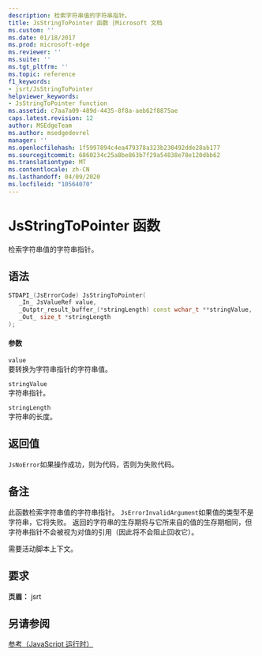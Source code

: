 ```yaml
---
description: 检索字符串值的字符串指针。
title: JsStringToPointer 函数 |Microsoft 文档
ms.custom: ''
ms.date: 01/18/2017
ms.prod: microsoft-edge
ms.reviewer: ''
ms.suite: ''
ms.tgt_pltfrm: ''
ms.topic: reference
f1_keywords:
- jsrt/JsStringToPointer
helpviewer_keywords:
- JsStringToPointer function
ms.assetid: c7aa7a09-489d-4435-8f8a-aeb62f8875ae
caps.latest.revision: 12
author: MSEdgeTeam
ms.author: msedgedevrel
manager: ''
ms.openlocfilehash: 1f5997894c4ea479378a323b230492dde28ab177
ms.sourcegitcommit: 6860234c25a8be863b7f29a54838e78e120dbb62
ms.translationtype: MT
ms.contentlocale: zh-CN
ms.lasthandoff: 04/09/2020
ms.locfileid: "10564070"
---
```

# JsStringToPointer 函数
检索字符串值的字符串指针。  
  
## 语法  
  
```cpp  
STDAPI_(JsErrorCode) JsStringToPointer(  
   _In_ JsValueRef value,  
   _Outptr_result_buffer_(*stringLength) const wchar_t **stringValue,  
   _Out_ size_t *stringLength  
);  
```  
  
#### 参数  
 `value`  
 要转换为字符串指针的字符串值。  
  
 `stringValue`  
 字符串指针。  
  
 `stringLength`  
 字符串的长度。  
  
## 返回值  
 `JsNoError`如果操作成功，则为代码，否则为失败代码。  
  
## 备注  
 此函数检索字符串值的字符串指针。 `JsErrorInvalidArgument`如果值的类型不是字符串，它将失败。 返回的字符串的生存期将与它所来自的值的生存期相同，但字符串指针不会被视为对值的引用（因此将不会阻止回收它）。  
  
 需要活动脚本上下文。  
  
## 要求  
 **页眉：** jsrt  
  
## 另请参阅  
 [参考（JavaScript 运行时）](../chakra-hosting/reference-javascript-runtime.md)